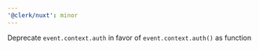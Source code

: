 ```yaml
---
'@clerk/nuxt': minor
---
```


Deprecate `event.context.auth` in favor of `event.context.auth()` as function
